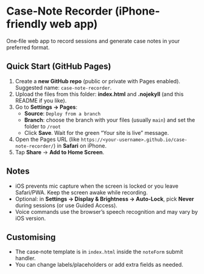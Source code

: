 
# Case‑Note Recorder (iPhone-friendly web app)

One‑file web app to record sessions and generate case notes in your preferred format.

## Quick Start (GitHub Pages)
1. Create a **new GitHub repo** (public or private with Pages enabled). Suggested name: `case-note-recorder`.
2. Upload the files from this folder: **index.html** and **.nojekyll** (and this README if you like).
3. Go to **Settings → Pages**:
   - **Source**: `Deploy from a branch`
   - **Branch**: choose the branch with your files (usually `main`) and set the folder to `/root`
   - Click **Save**. Wait for the green “Your site is live” message.
4. Open the Pages URL (like `https://<your-username>.github.io/case-note-recorder/`) in **Safari** on iPhone.
5. Tap **Share** → **Add to Home Screen**.

## Notes
- iOS prevents mic capture when the screen is locked or you leave Safari/PWA. Keep the screen awake while recording.
- Optional: in **Settings → Display & Brightness → Auto‑Lock**, pick **Never** during sessions (or use Guided Access).
- Voice commands use the browser’s speech recognition and may vary by iOS version.

## Customising
- The case‑note template is in `index.html` inside the `noteForm` submit handler.
- You can change labels/placeholders or add extra fields as needed.
